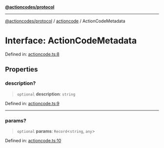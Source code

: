 [**@actioncodes/protocol**](../../README.md)

***

[@actioncodes/protocol](../../modules.md) / [actioncode](../README.md) / ActionCodeMetadata

# Interface: ActionCodeMetadata

Defined in: [actioncode.ts:8](https://github.com/otaprotocol/actioncodes/blob/fa975e9d2d8d3ff72314243f62c7c4bd689877da/src/actioncode.ts#L8)

## Properties

### description?

> `optional` **description**: `string`

Defined in: [actioncode.ts:9](https://github.com/otaprotocol/actioncodes/blob/fa975e9d2d8d3ff72314243f62c7c4bd689877da/src/actioncode.ts#L9)

***

### params?

> `optional` **params**: `Record`\<`string`, `any`\>

Defined in: [actioncode.ts:10](https://github.com/otaprotocol/actioncodes/blob/fa975e9d2d8d3ff72314243f62c7c4bd689877da/src/actioncode.ts#L10)
